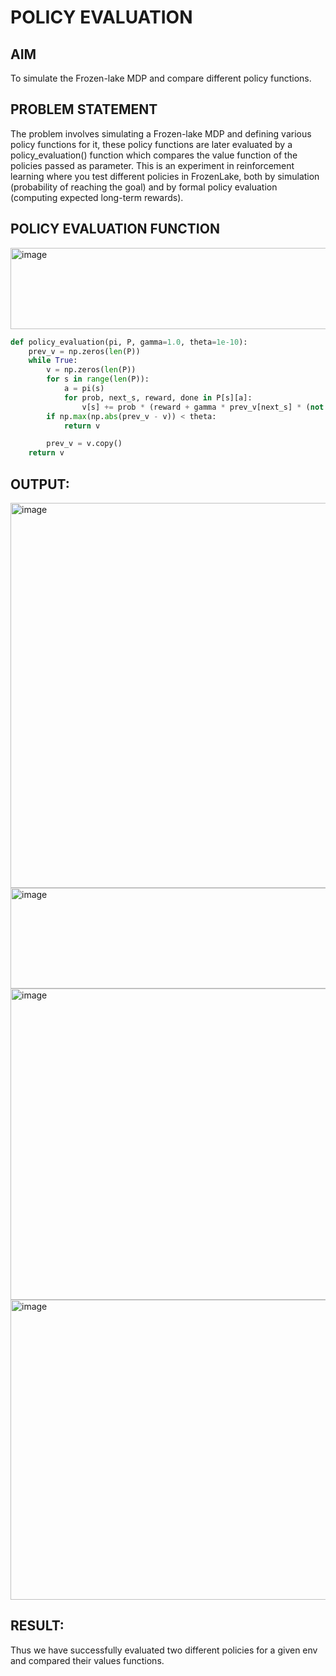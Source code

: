 # POLICY EVALUATION

## AIM
To simulate the Frozen-lake MDP and compare different policy functions.

## PROBLEM STATEMENT
The problem involves simulating a Frozen-lake MDP and defining various policy functions for it, these policy functions are later evaluated by a policy_evaluation() function which compares the value function of the policies passed as parameter. This is an experiment in reinforcement learning where you test different policies in FrozenLake, both by simulation (probability of reaching the goal) and by formal policy evaluation (computing expected long-term rewards).

## POLICY EVALUATION FUNCTION

<img width="685" height="130" alt="image" src="https://github.com/user-attachments/assets/834db01d-47b9-40d8-895e-5b7fc488ed1d" />

```python
def policy_evaluation(pi, P, gamma=1.0, theta=1e-10):
    prev_v = np.zeros(len(P))  
    while True:
        v = np.zeros(len(P))  
        for s in range(len(P)):
            a = pi(s)  
            for prob, next_s, reward, done in P[s][a]:
                v[s] += prob * (reward + gamma * prev_v[next_s] * (not done))
        if np.max(np.abs(prev_v - v)) < theta:
            return v

        prev_v = v.copy()
    return v
```

## OUTPUT:
<img width="1446" height="616" alt="image" src="https://github.com/user-attachments/assets/c905cb6a-3b9a-4eef-97b1-602504d10fa9" />

<img width="1390" height="161" alt="image" src="https://github.com/user-attachments/assets/9f9afc17-72f8-496c-9918-17df441fc898" />
<img width="1025" height="498" alt="image" src="https://github.com/user-attachments/assets/30b50766-bf8b-4635-9c74-74d2e4a2d821" />
<img width="741" height="480" alt="image" src="https://github.com/user-attachments/assets/6f59df50-710e-48b2-9a1f-bc6a5de42674" />

## RESULT:
Thus we have successfully evaluated two different policies for a given env and compared their values functions.
